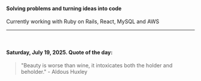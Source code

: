 #### Solving problems and turning ideas into code

Currently working with Ruby on Rails, React, MySQL and AWS

---

<br>

<!-- quote_marker -->
#### Saturday, July 19, 2025. Quote of the day:

> "Beauty is worse than wine, it intoxicates both the holder and beholder." - Aldous Huxley
